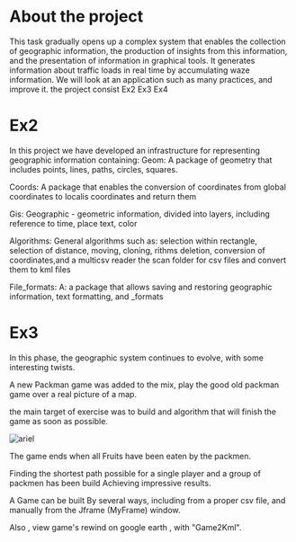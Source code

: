 # About the project
This task gradually opens up a complex system that enables the collection of geographic information, the production of insights from this information, and the presentation of information in graphical tools. 
It generates information about traffic loads in real time by accumulating waze information. We will look at an application such as many practices, and improve it.
the project consist Ex2 Ex3 Ex4 

# Ex2 
In this project we have developed an infrastructure for representing geographic information containing:
Geom:
A package of geometry that includes points, lines, paths, circles, squares.

Coords: 
A package that enables the conversion of coordinates from global coordinates to localis coordinates and return them

Gis:
Geographic - geometric information, divided into layers, including reference to time, place text, color

Algorithms:
General algorithms such as: selection within rectangle, selection of distance, moving, cloning, rithms deletion, conversion of coordinates,and a multicsv reader the scan folder for csv files and convert them to kml files  

File_formats:
A: a package that allows saving and restoring geographic information, text formatting, and _formats

# Ex3

In this phase, the geographic system continues to evolve, with some interesting twists.

A new Packman game was added to the mix, play the good old packman game over a real picture of a map.

the main target of exercise was to build and algorithm that will finish the game as soon as possible.

![ariel](https://user-images.githubusercontent.com/44799500/50387675-2fd47c00-070b-11e9-8fdb-d3af3bd4fd41.png)

The game ends when all Fruits have been eaten by the packmen.

Finding the shortest path possible for a single player and a group of packmen has been build Achieving impressive results.

A Game can be built By several ways, including from a proper csv file, and manually from the Jframe (MyFrame) window.

Also , view game's rewind on google earth , with "Game2Kml". 
